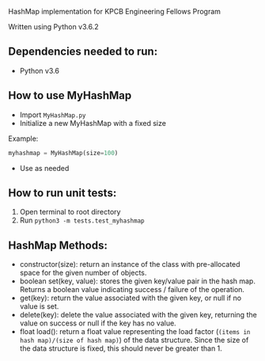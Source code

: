 HashMap implementation for KPCB Engineering Fellows Program

Written using Python v3.6.2

## Dependencies needed to run:
* Python v3.6

## How to use MyHashMap
* Import `MyHashMap.py`
* Initialize a new MyHashMap with a fixed size

Example:
```python
myhashmap = MyHashMap(size=100)
```
* Use as needed

## How to run unit tests:
1. Open terminal to root directory 
2. Run `python3 -m tests.test_myhashmap`


## HashMap Methods:

* constructor(size): return an instance of the class with pre-allocated space for the given number of objects.
* boolean set(key, value): stores the given key/value pair in the hash map. Returns a boolean value indicating success / failure of the operation.
* get(key): return the value associated with the given key, or null if no value is set.
* delete(key): delete the value associated with the given key, returning the value on success or null if the key has no value.
* float load(): return a float value representing the load factor (`(items in hash map)/(size of hash map)`) of the data structure. Since the size of the data structure is fixed, this should never be greater than 1.